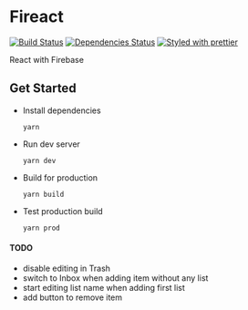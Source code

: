 # Fireact

[![Build Status][build-badge]][build] [![Dependencies Status][dependencies-badge]][dependencies] [![Styled with prettier][prettier-badge]][prettier]

[build-badge]: https://img.shields.io/travis/xiaofan2406/fireact.svg?style=flat-square
[build]: https://travis-ci.org/xiaofan2406/fireact
[dependencies-badge]: https://img.shields.io/david/xiaofan2406/fireact.svg?style=flat-square
[dependencies]: https://david-dm.org/xiaofan2406/fireact
[prettier-badge]: https://img.shields.io/badge/styled_with-prettier-ff69b4.svg?style=flat-square
[prettier]: https://github.com/prettier/prettier

React with Firebase

## Get Started

* Install dependencies

  ```
  yarn
  ```

* Run dev server

  ```
  yarn dev
  ```

* Build for production

  ```
  yarn build
  ```

* Test production build
  ```
  yarn prod
  ```

#### TODO

* disable editing in Trash
* switch to Inbox when adding item without any list
* start editing list name when adding first list
* add button to remove item
